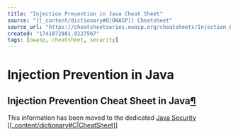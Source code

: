 ```yaml
---
title: "Injection Prevention in Java Cheat Sheet"
source: "[[_content/dictionary#O|OWASP]] Cheatsheet"
source_url: "https://cheatsheetseries.owasp.org/cheatsheets/Injection_Prevention_in_Java_Cheat_Sheet.html"
created: "1741872881.9227567"
tags: [owasp, cheatsheet, security]
---
```

# Injection Prevention in Java

## Injection Prevention Cheat Sheet in Java[¶](#injection-prevention-cheat-sheet-in-java)
This information has been moved to the dedicated [Java Security [[_content/dictionary#C|CheatSheet]]](Java_Security_Cheat_Sheet.html#injection-prevention-in-java)